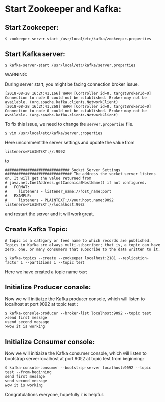 # Start Zookeeper and Kafka:

## Start Zookeeper:
```
$ zookeeper-server-start /usr/local/etc/kafka/zookeeper.properties
```

## Start Kafka server:
```
$ kafka-server-start /usr/local/etc/kafka/server.properties
```

WARNING:

During server start, you might be facing connection broken issue.
```
[2018-08-28 16:24:41,166] WARN [Controller id=0, targetBrokerId=0] Connection to node 0 could not be established. Broker may not be available. (org.apache.kafka.clients.NetworkClient)
[2018-08-28 16:24:41,268] WARN [Controller id=0, targetBrokerId=0] Connection to node 0 could not be established. Broker may not be available. (org.apache.kafka.clients.NetworkClient)
```

To fix this issue, we need to change the `server.properties` file.
```
$ vim /usr/local/etc/kafka/server.properties
```

Here uncomment the server settings and update the value from
```
listeners=PLAINTEXT://:9092
```
to
```
############################# Socket Server Settings ############################## The address the socket server listens on. It will get the value returned from
# java.net.InetAddress.getCanonicalHostName() if not configured.
#   FORMAT:
#     listeners = listener_name://host_name:port
#   EXAMPLE:
#     listeners = PLAINTEXT://your.host.name:9092
listeners=PLAINTEXT://localhost:9092
```
and restart the server and it will work great.

## Create Kafka Topic:

    A topic is a category or feed name to which records are published. 
    Topics in Kafka are always multi-subscriber; that is, a topic can have zero, one, or many consumers that subscribe to the data written to it.

```
$ kafka-topics --create --zookeeper localhost:2181 --replication-factor 1 --partitions 1 --topic test
```
Here we have created a topic name `test`

## Initialize Producer console:

Now we will initialize the Kafka producer console, which will listen to localhost at port 9092 at topic test :
```
$ kafka-console-producer --broker-list localhost:9092 --topic test
>send first message
>send second message
>wow it is working
```

## Initialize Consumer console:

Now we will initialize the Kafka consumer console, which will listen to bootstrap server localhost at port 9092 at topic test from beginning:
```
$ kafka-console-consumer --bootstrap-server localhost:9092 --topic test --from-beginning
send first message
send second message
wow it is working
```
Congratulations everyone, hopefully it is helpful.